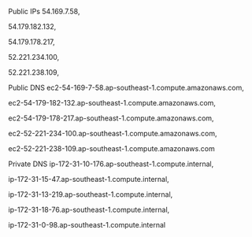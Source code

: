 Public IPs
54.169.7.58,

54.179.182.132,

54.179.178.217,

52.221.234.100,

52.221.238.109,

Public DNS
ec2-54-169-7-58.ap-southeast-1.compute.amazonaws.com,

ec2-54-179-182-132.ap-southeast-1.compute.amazonaws.com, 

ec2-54-179-178-217.ap-southeast-1.compute.amazonaws.com,

ec2-52-221-234-100.ap-southeast-1.compute.amazonaws.com,

ec2-52-221-238-109.ap-southeast-1.compute.amazonaws.com


Private DNS
ip-172-31-10-176.ap-southeast-1.compute.internal, 

ip-172-31-15-47.ap-southeast-1.compute.internal, 

ip-172-31-13-219.ap-southeast-1.compute.internal, 

ip-172-31-18-76.ap-southeast-1.compute.internal, 

ip-172-31-0-98.ap-southeast-1.compute.internal


